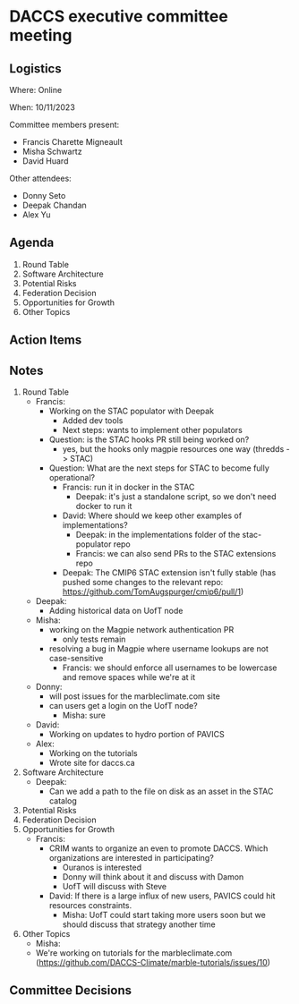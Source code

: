 # DACCS executive committee meeting

## Logistics

Where: Online

When: 10/11/2023

Committee members present:

- Francis Charette Migneault
- Misha Schwartz
- David Huard

Other attendees:

- Donny Seto
- Deepak Chandan
- Alex Yu

## Agenda

1. Round Table
2. Software Architecture
3. Potential Risks
4. Federation Decision
5. Opportunities for Growth
6. Other Topics

## Action Items


## Notes

1. Round Table
   - Francis:
     - Working on the STAC populator with Deepak
       - Added dev tools
       - Next steps: wants to implement other populators
     - Question: is the STAC hooks PR still being worked on?
       - yes, but the hooks only magpie resources one way (thredds -> STAC)
     - Question: What are the next steps for STAC to become fully operational?
       - Francis: run it in docker in the STAC
         - Deepak: it's just a standalone script, so we don't need docker to run it
       - David: Where should we keep other examples of implementations?
         - Deepak: in the implementations folder of the stac-populator repo
         - Francis: we can also send PRs to the STAC extensions repo
       - Deepak: The CMIP6 STAC extension isn't fully stable (has pushed some changes to the relevant repo: https://github.com/TomAugspurger/cmip6/pull/1)
   - Deepak:
     - Adding historical data on UofT node
   - Misha:
     - working on the Magpie network authentication PR
       - only tests remain
     - resolving a bug in Magpie where username lookups are not case-sensitive
       - Francis: we should enforce all usernames to be lowercase and remove spaces while we're at it
   - Donny:
     - will post issues for the marbleclimate.com site
     - can users get a login on the UofT node?
       - Misha: sure
   - David:
     - Working on updates to hydro portion of PAVICS
   - Alex:
     - Working on the tutorials
     - Wrote site for daccs.ca
2. Software Architecture
   - Deepak:
     - Can we add a path to the file on disk as an asset in the STAC catalog 
3. Potential Risks
4. Federation Decision
5. Opportunities for Growth
    - Francis:
      - CRIM wants to organize an even to promote DACCS. Which organizations are interested in participating?
        - Ouranos is interested
        - Donny will think about it and discuss with Damon
        - UofT will discuss with Steve
      - David: If there is a large influx of new users, PAVICS could hit resources constraints. 
        - Misha: UofT could start taking more users soon but we should discuss that strategy another time
6. Other Topics
   - Misha:
    - We're working on tutorials for the marbleclimate.com (https://github.com/DACCS-Climate/marble-tutorials/issues/10)

## Committee Decisions
